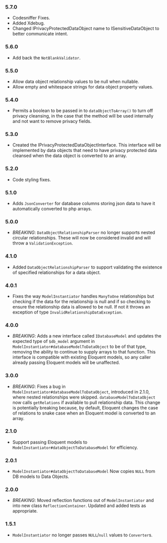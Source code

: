 ### 5.7.0
* Codesniffer Fixes.
* Added Xdebug.
* Changed IPrivacyProtectedDataObject name to ISensitiveDataObject to better communicate intent.

### 5.6.0
* Add back the `NotBlankValidator`.

### 5.5.0
* Allow data object relationship values to be null when nullable.
* Allow empty and whitespace strings for data object property values.

### 5.4.0
* Permits a boolean to be passed in to `dataObjectToArray()` to turn off privacy cleansing, in the case that the method will be used internally and not want to remove privacy fields.

### 5.3.0
* Created the IPrivacyProtectedDataObjectInterface. This interface will be implemented by data objects that need to have privacy protected data cleansed when the data object is converted to an array.

### 5.2.0
* Code styling fixes.

### 5.1.0
* Adds `JsonConverter` for database columns storing json data to have it automatically converted to php arrays.

### 5.0.0
* _BREAKING_: `DataObjectRelationshipParser` no longer supports nested circular relationships. These will now be considered invalid and will throw a `ValidationException`.

### 4.1.0
* Added `DataObjectRelationshipParser` to support validating the existence of specified relationships for a data object.

### 4.0.1
* Fixes the way `ModelInstantiator` handles `ManyToOne` relationships but checking if the data for the relationship is null and if so checking to ensure the relationship data is allowed to be null.  If not it throws an exception of type `InvalidRelationshipDataException`.

### 4.0.0
* _BREAKING_: Adds a new interface called `IDatabaseModel` and updates the expected type of `$db_model` argument in `ModelInstantiator#databaseModelToDataObject` to be of that type, removing the ability to continue to supply arrays to that function. This interface is compatible with existing Eloquent models, so any caller already passing Eloquent models will be unaffected.

### 3.0.0
* _BREAKING_: Fixes a bug in `ModelInstantiator#databaseModelToDataObject`, introduced in 2.1.0, where nested relationships were skipped.  `databaseModelToDataObject` now calls `getRelations` if available to pull relationship data.  This change is potentially breaking because, by default, Eloquent changes the case of relations to snake case when an Eloquent model is converted to an array.

### 2.1.0
* Support passing Eloquent models to `ModelInstantiator#dataObjectToDatabaseModel` for efficiency.

### 2.0.1
* `ModelInstantiator#dataObjectToDatabaseModel` Now copies `NULL` from DB models to Data Objects.

### 2.0.0
* _BREAKING_: Moved reflection functions out of `ModelInstantiator` and into new class `ReflectionContainer`. Updated and added tests as appropriate.

### 1.5.1
* `ModelInstantiator` no longer passes `NULL`/`null` values to `Converter`s.
